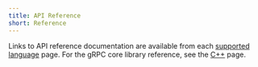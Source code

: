```yaml
---
title: API Reference
short: Reference
---
```


Links to API reference documentation are available from each [supported
language](languages) page. For the gRPC core library reference, see the
[C++](languages/cpp) page.
